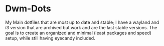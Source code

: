 # Dwm-Dots
My Main dotfiles that are most up to date and stable; I have a wayland and i3 version that are archived but work and are the last stable versions. The goal is to create an organized and minimal (least packages and speed) setup, while still having eyecandy included.
